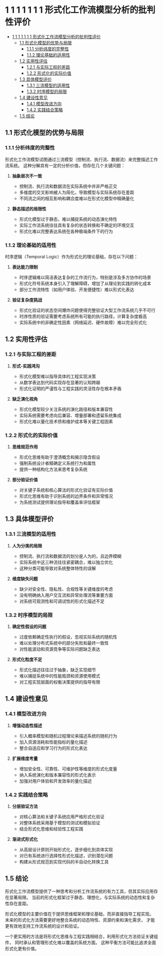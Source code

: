 # 1 1 1 1 1 1 1 形式化工作流模型分析的批判性评价

<!-- TOC START -->
- [1 1 1 1 1 1 1 形式化工作流模型分析的批判性评价](#1-1-1-1-1-1-1-形式化工作流模型分析的批判性评价)
  - [1.1 形式化模型的优势与局限](#形式化模型的优势与局限)
    - [1.1.1 分析纬度的完整性](#分析纬度的完整性)
    - [1.1.2 理论基础的适用性](#理论基础的适用性)
  - [1.2 实用性评估](#实用性评估)
    - [1.2.1 与实际工程的差距](#与实际工程的差距)
    - [1.2.2 形式化的实际价值](#形式化的实际价值)
  - [1.3 具体模型评价](#具体模型评价)
    - [1.3.1 三流模型的适用性](#三流模型的适用性)
    - [1.3.2 时序模型的局限](#时序模型的局限)
  - [1.4 建设性意见](#建设性意见)
    - [1.4.1 模型改进方向](#模型改进方向)
    - [1.4.2 实践结合策略](#实践结合策略)
  - [1.5 结论](#结论)
<!-- TOC END -->














## 1.1 形式化模型的优势与局限

### 1.1.1 分析纬度的完整性

形式化工作流模型试图通过三流模型（控制流、执行流、数据流）来完整描述工作流系统。
这种分解具有一定的分析价值，但存在几个关键问题：

1. **抽象层次不一致**
   - 控制流、执行流和数据流在实际系统中并非严格正交
   - 多维度的交叉影响被人为简化，导致模型与实际系统存在差距
   - 不同流之间的相互影响和耦合度难以在形式化模型中精确量化

2. **静态描述的局限性**
   - 形式化模型过于静态，难以捕捉系统的动态演化特性
   - 实际工作流系统往往具有复杂的状态转换和不确定的环境交互
   - 形式化难以完整表达系统在各种极端条件下的行为

### 1.1.2 理论基础的适用性

时序逻辑（Temporal Logic）作为形式化的理论基础，存在以下问题：

1. **表达能力限制**
   - 时序逻辑难以简洁表达复杂的工作流行为，特别是涉及多方协作的场景
   - 形式化符号系统本身引入了理解障碍，增加了从理论到实践的转化成本
   - 部分工作流特性（如用户体验、开发便捷性）难以形式化表达

2. **验证复杂度挑战**
   - 形式化验证的状态空间爆炸问题使得完整验证大型工作流系统几乎不可行
   - 时序性质的验证需要考虑系统所有可能的执行路径，计算复杂度极高
   - 实际系统中的非确定性因素（网络延迟、硬件故障）难以完全形式化

## 1.2 实用性评估

### 1.2.1 与实际工程的差距

1. **形式-实践鸿沟**
   - 形式化模型难以指导具体的工程实现决策
   - 从数学表达到代码实现存在显著的认知跨越
   - 形式化证明的严谨性与工程实践的灵活性存在根本矛盾

2. **缺乏演化视角**
   - 形式化模型较少关注系统的演化路径和版本兼容性
   - 实际系统需要考虑向后兼容、增量部署和遗留系统集成
   - 形式化难以量化技术债和维护成本等关键工程因素

### 1.2.2 形式化的实际价值

1. **思维规范作用**
   - 形式化思维有助于澄清概念和揭示隐含假设
   - 强制系统设计者精确定义系统行为和属性
   - 提供一种结构化方法来思考复杂系统

2. **部分验证价值**
   - 对关键子系统和核心算法的形式化验证有实际价值
   - 形式化思维有助于识别系统的边界条件和异常情况
   - 为系统测试提供理论指导和覆盖率评估框架

## 1.3 具体模型评价

### 1.3.1 三流模型的适用性

1. **人为分类的局限**
   - 控制流、执行流和数据流的划分是人为的，且边界模糊
   - 实际系统中这三种流往往紧密耦合，难以独立优化
   - 这种分类可能导致对系统整体特性的误解

2. **维度缺失问题**
   - 缺少对安全性、隐私性、合规性等关键维度的考虑
   - 没有明确纳入用户交互流和异常处理流等重要方面
   - 对系统可观测性和可调试性的形式化描述不足

### 1.3.2 时序模型的局限

1. **确定性假设的问题**
   - 过度依赖确定性执行的假设，忽视实际系统的随机性
   - 难以处理分布式系统中的部分失败和最终一致性
   - 对性能波动和资源竞争等实际问题缺乏表达

2. **形式化粒度不足**
   - 形式化描述往往过于抽象，缺乏实现细节
   - 难以捕捉系统中的性能瓶颈和资源使用模式
   - 对工程实现层面的权衡决策提供的指导有限

## 1.4 建设性意见

### 1.4.1 模型改进方向

1. **增强动态性描述**
   - 引入概率模型和随机过程理论来描述系统的随机行为
   - 加入资源消耗和性能指标的量化描述
   - 整合自适应和学习行为的形式化表达

2. **扩展维度考量**
   - 增加安全性、可靠性、可维护性等维度的形式化度量
   - 纳入系统演化和版本兼容性的形式化表示
   - 加强对用户体验和开发效率的量化描述

### 1.4.2 实践结合策略

1. **分层验证方法**
   - 对核心算法和关键子系统应用严格形式化验证
   - 对整体系统采用基于模型的测试和模拟验证
   - 结合形式化思维和经验性工程实践

2. **渐进式形式化**
   - 从高层设计原则开始形式化，逐步细化到具体实现
   - 对已有系统进行选择性形式化描述，识别潜在问题
   - 构建从形式规范到实现代码的半自动化转换工具

## 1.5 结论

形式化工作流模型提供了一种思考和分析工作流系统的有力工具，但其实际应用存在显著局限。
当前的形式化框架过于静态、理想化，与实际系统的动态性和复杂性存在差距。

形式化模型的主要价值在于提供思维框架和理论基础，而非直接指导工程实现。
未来的形式化方法需要更好地整合系统的动态特性、资源约束和演化需求，
才能更有效地支持工作流系统的设计和验证。

一个更实用的方法是将形式化思维与工程实践相结合，利用形式化方法验证关键组件，
同时承认和管理形式化难以覆盖的系统方面。
这种平衡方法可能比追求全面形式化更有价值。
